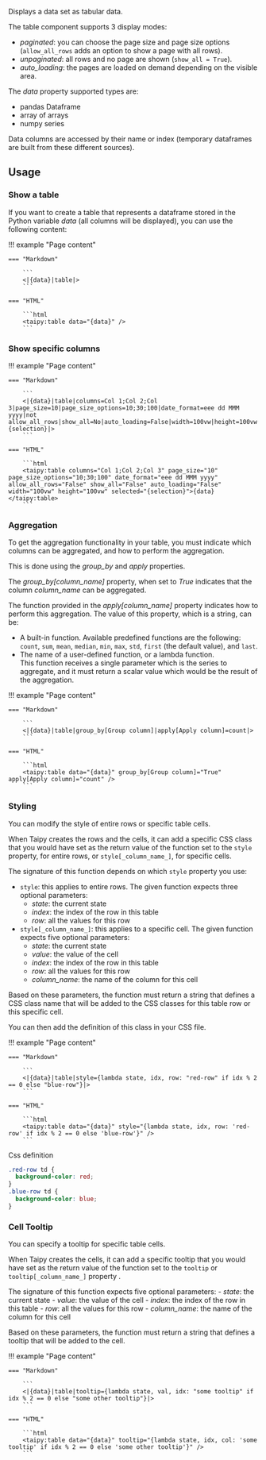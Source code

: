 Displays a data set as tabular data.

The table component supports 3 display modes:

   - _paginated_: you can choose the page size and page size options (`allow_all_rows` adds an option to show a page with all rows).
   - _unpaginated_:  all rows and no page are shown (`show_all = True`).
   - _auto_loading_: the pages are loaded on demand depending on the visible area.

The _data_ property supported types are:

- pandas Dataframe
- array of arrays
- numpy series

Data columns are accessed by their name or index (temporary dataframes are built from these different sources).

## Usage

### Show a table

If you want to create a table that represents a dataframe stored in the Python
variable _data_ (all columns will be displayed), you can use the following content:

!!! example "Page content"

    === "Markdown"

        ```
        <|{data}|table|>
        ```

    === "HTML"

        ```html
        <taipy:table data="{data}" />
        ```

### Show specific columns

!!! example "Page content"

    === "Markdown"

        ```
        <|{data}|table|columns=Col 1;Col 2;Col 3|page_size=10|page_size_options=10;30;100|date_format=eee dd MMM yyyy|not allow_all_rows|show_all=No|auto_loading=False|width=100vw|height=100vw|selected={selection}|>
        ```

    === "HTML"

        ```html
        <taipy:table columns="Col 1;Col 2;Col 3" page_size="10" page_size_options="10;30;100" date_format="eee dd MMM yyyy" allow_all_rows="False" show_all="False" auto_loading="False" width="100vw" height="100vw" selected="{selection}">{data}</taipy:table>
        ```

### Aggregation

To get the aggregation functionality in your table, you must indicate which columns can be aggregated, and
how to perform the aggregation.

This is done using the _group_by_ and _apply_ properties.

The _group_by[column_name]_ property, when set to _True_ indicates that the column _column_name_ can be
aggregated.

The function provided in the _apply[column_name]_ property indicates how to perform this aggregation.
The value of this property, which is a string, can be:

   - A built-in function. Available predefined functions are the following: `count`, `sum`, `mean`, `median`,
     `min`, `max`, `std`, `first` (the default value), and `last`.
   - The name of a user-defined function, or a lambda function.<br/>
     This function receives a single parameter which is the series to aggregate, and it must return a scalar value which would
     be the result of the aggregation.

!!! example "Page content"

    === "Markdown"

        ```
        <|{data}|table|group_by[Group column]|apply[Apply column]=count|>
        ```

    === "HTML"

        ```html
        <taipy:table data="{data}" group_by[Group column]="True" apply[Apply column]="count" />
        ```

### Styling

You can modify the style of entire rows or specific table cells.

When Taipy creates the rows and the cells, it can add a specific CSS class that you would have set as the
return value of the function set to the `style` property, for entire rows, or `style[_column_name_]`, for
specific cells.

The signature of this function depends on which `style` property you use:

   - `style`: this applies to entire rows.
     The given function expects three optional parameters:
     - _state_: the current state
     - _index_: the index of the row in this table
     - _row_: all the values for this row
   - `style[_column_name_]`: this applies to a specific cell.
     The given function expects five optional parameters:
     - _state_: the current state
     - _value_: the value of the cell
     - _index_: the index of the row in this table
     - _row_: all the values for this row
     - _column_name_: the name of the column for this cell

Based on these parameters, the function must return a string that defines a CSS class name that will
be added to the CSS classes for this table row or this specific cell.

You can then add the definition of this class in your CSS file.

!!! example "Page content"

    === "Markdown"

        ```
        <|{data}|table|style={lambda state, idx, row: "red-row" if idx % 2 == 0 else "blue-row"}|>
        ```

    === "HTML"

        ```html
        <taipy:table data="{data}" style="{lambda state, idx, row: 'red-row' if idx % 2 == 0 else 'blue-row'}" />
        ```

Css definition
```css
.red-row td {
  background-color: red;
}
.blue-row td {
  background-color: blue;
}
```

### Cell Tooltip

You can specify a tooltip for specific table cells.

When Taipy creates the cells, it can add a specific tooltip that you would have set as the
return value of the function set to the `tooltip` or `tooltip[_column_name_]` property .

The signature of this function expects five optional parameters:
     - _state_: the current state
     - _value_: the value of the cell
     - _index_: the index of the row in this table
     - _row_: all the values for this row
     - _column_name_: the name of the column for this cell

Based on these parameters, the function must return a string that defines a tooltip that will
be added to the cell.

!!! example "Page content"

    === "Markdown"

        ```
        <|{data}|table|tooltip={lambda state, val, idx: "some tooltip" if idx % 2 == 0 else "some other tooltip"}|>
        ```

    === "HTML"

        ```html
        <taipy:table data="{data}" tooltip="{lambda state, idx, col: 'some tooltip' if idx % 2 == 0 else 'some other tooltip'}" />
        ```
